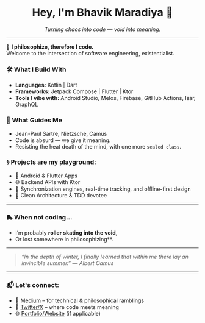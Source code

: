 <h1 align="center">Hey, I'm Bhavik Maradiya 👋</h1>

<p align="center">
  <em>
    Turning chaos into code — void into meaning.
  </em>
</p>


---

🧠 **I philosophize, therefore I code.**  
Welcome to the intersection of software engineering, existentialist.

### 🛠 What I Build With
- **Languages:** Kotlin | Dart 
- **Frameworks:** Jetpack Compose | Flutter | Ktor
- **Tools I vibe with:** Android Studio, Melos, Firebase, GitHub Actions, Isar, GraphQL

### 🧭 What Guides Me
- Jean-Paul Sartre, Nietzsche, Camus
- Code is absurd — we give it meaning.
- Resisting the heat death of the mind, with one more `sealed class`.

### 🌀 Projects are my playground:
- 📱 Android & Flutter Apps  
- 🌐 Backend APIs with Ktor  
- 🔁 Synchronization engines, real-time tracking, and offline-first design  
- 🧪 Clean Architecture & TDD devotee

---

### 🛼 When not coding...
- I’m probably **roller skating into the void**,  
- Or lost somewhere in philosophizing**.

---

> _“In the depth of winter, I finally learned that within me there lay an invincible summer.” — Albert Camus_

---

### 📬 Let's connect:
- 🧠 [Medium](https://medium.com/@yourusername) – for technical & philosophical ramblings  
- 💬 [Twitter/X](https://twitter.com/yourusername) – where code meets meaning  
- 🌐 [Portfolio/Website](https://yourwebsite.com) (if applicable)

